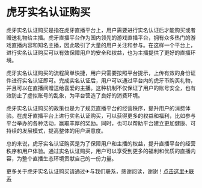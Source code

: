 # 虎牙实名认证购买

虎牙实名认证购买是指在虎牙直播平台上，用户需要进行实名认证后才能购买或者赠送礼物给主播。虎牙直播平台作为国内领先的游戏直播平台，拥有众多热门的游戏直播内容和知名主播，因此吸引了大量的用户关注和参与。在这样一个平台上，进行实名认证购买可以有效保障用户的安全和权益，也为主播提供了更好的直播环境。

虎牙实名认证购买的流程简单快捷，用户只需要按照平台提示，上传有效的身份证件进行实名认证即可。完成实名认证后，用户可以通过平台内的虎牙币购买礼物，并且可以在直播间赠送给喜爱的主播。这种机制不仅保证了用户的账号安全，也有效防止了虚拟账号的乱象，为平台营造了良好的消费环境。

虎牙实名认证购买的政策也是为了规范直播平台的经营秩序，提升用户的消费体验。在虎牙直播平台上进行实名认证购买，可以获得更多的权益和福利，比如参与平台举办的各种活动，赢取丰厚的奖励。同时，也可以帮助平台建立更加健康、可持续的发展模式，提高整体的用户满意度。

总的来说，虎牙实名认证购买是为了保障用户和主播的权益，提升直播平台的经营秩序和用户体验。通过实名认证购买，用户可以享受到更多的福利和优质的直播内容，为整个直播生态环境贡献自己的一份力量。

更多关于虎牙实名认证购买请通过✈与我们联系，感谢阅读，谢谢！[点击这里✈联系](https://t.me/LM999bot)